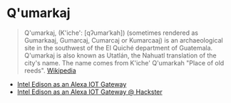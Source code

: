 # Q'umarkaj

> Q'umarkaj, (K'iche': [qʔumarˈkah]) (sometimes rendered as Gumarkaaj, Gumarcaj, Cumarcaj or Kumarcaaj) is an archaeological site in the southwest of the El Quiché department of Guatemala. Q'umarkaj is also known as Utatlán, the Nahuatl translation of the city's name. The name comes from K'iche' Q'umarkah "Place of old reeds". [Wikipedia](https://en.wikipedia.org/wiki/Q'umarkaj)

- [Intel Edison as an Alexa IOT Gateway](https://www.hackster.io/LorenzoK/intel-edison-as-iot-gateway-with-alexa-support-39aa1d)
- [Intel Edison as an Alexa IOT Gateway @ Hackster](https://devmesh.intel.com/projects/ikea-smartbulb-with-alexa-integration)
